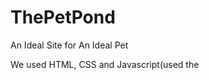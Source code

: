 # ThePetPond
An Ideal Site for An Ideal Pet

We used HTML, CSS and Javascript(used the <script> element for javascript). We used HTML, CSS and Javascript for making the website and used figma for ideas.
The code was used in Visual Studio Code, We hope this site would please you, and we would look forward to update the site.
 
  
Cheers
-ThePetPond Team



![image](https://user-images.githubusercontent.com/98686183/152651883-b46cd193-4232-4d76-9257-436efd1afdea.png)
homepage

![image](https://user-images.githubusercontent.com/98686183/152651923-c1294895-4a48-4cf0-bd1d-16151dcefbb4.png)
sign up page

![image](https://user-images.githubusercontent.com/98686183/152651937-5215166c-7a30-47cc-86f4-c88ee57c8ab7.png)
login page

![image](https://user-images.githubusercontent.com/98686183/152651962-0a9943b5-265e-4847-b841-92fc4457eb8a.png)
mainmenu

![image](https://user-images.githubusercontent.com/98686183/152671316-ca54b96f-813c-4d2d-bfc5-870033da4c8a.png)
 sellers or shops


![image](https://user-images.githubusercontent.com/98686183/152652142-0893ec60-a14e-4958-8fe5-011c39b28d93.png)
shops

![image](https://user-images.githubusercontent.com/98686183/152652155-27083001-e042-4752-8098-2ad33f6abc78.png)
buy

![image](https://user-images.githubusercontent.com/98686183/152652175-a4bc1ea1-0c92-4a5a-bab6-6109ffbbd4fe.png)
know more1

![image](https://user-images.githubusercontent.com/98686183/152652187-09ca8a85-d277-42b6-898d-aa51059b1ebb.png)
know more2

![image](https://user-images.githubusercontent.com/98686183/152652194-2fffe2ab-ff6f-46d4-b08b-d6886e058b89.png)
sell

![image](https://user-images.githubusercontent.com/98686183/152652200-d4292d95-6b05-4325-ad0f-fe44843e9525.png)
pet services

![image](https://user-images.githubusercontent.com/98686183/152652210-88c330e3-fa30-449e-86ac-331d5d12a7bf.png)
vets

![image](https://user-images.githubusercontent.com/98686183/152652230-d93f60d6-9aeb-465a-b140-84bbd1371dda.png)
pet-sitting

![image](https://user-images.githubusercontent.com/98686183/152652252-45ee0c3a-745f-4964-9024-020e99f2bacd.png)
aboutus
